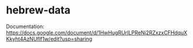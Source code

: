 # hebrew-data

Documentation: https://docs.google.com/document/d/1HwHugRUrILPReNj2RZxzxCFHdquXKkyht4AzNUfIf1w/edit?usp=sharing